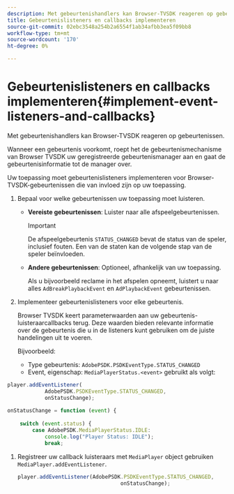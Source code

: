 ```yaml
---
description: Met gebeurtenishandlers kan Browser-TVSDK reageren op gebeurtenissen.
title: Gebeurtenislisteners en callbacks implementeren
source-git-commit: 02ebc3548a254b2a6554f1ab34afbb3ea5f09bb8
workflow-type: tm+mt
source-wordcount: '170'
ht-degree: 0%

---
```


# Gebeurtenislisteners en callbacks implementeren{#implement-event-listeners-and-callbacks}

Met gebeurtenishandlers kan Browser-TVSDK reageren op gebeurtenissen.

Wanneer een gebeurtenis voorkomt, roept het de gebeurtenismechanisme van Browser TVSDK uw geregistreerde gebeurtenismanager aan en gaat de gebeurtenisinformatie tot de manager over.

Uw toepassing moet gebeurtenislisteners implementeren voor Browser-TVSDK-gebeurtenissen die van invloed zijn op uw toepassing.

1. Bepaal voor welke gebeurtenissen uw toepassing moet luisteren.

   * **Vereiste gebeurtenissen**: Luister naar alle afspeelgebeurtenissen.

     >[!IMPORTANT]
     >
     >De afspeelgebeurtenis `STATUS_CHANGED` bevat de status van de speler, inclusief fouten. Een van de staten kan de volgende stap van de speler beïnvloeden.

   * **Andere gebeurtenissen**: Optioneel, afhankelijk van uw toepassing.

     Als u bijvoorbeeld reclame in het afspelen opneemt, luistert u naar alles `AdBreakPlaybackEvent` en `AdPlaybackEvent` gebeurtenissen.

1. Implementeer gebeurtenislisteners voor elke gebeurtenis.

   Browser TVSDK keert parameterwaarden aan uw gebeurtenis-luisteraarcallbacks terug. Deze waarden bieden relevante informatie over de gebeurtenis die u in de listeners kunt gebruiken om de juiste handelingen uit te voeren.

   Bijvoorbeeld:

   * Type gebeurtenis: `AdobePSDK.PSDKEventType.STATUS_CHANGED`
   * Event, eigenschap: `MediaPlayerStatus.<event>` gebruikt als volgt:

```js
player.addEventListener( 
            AdobePSDK.PSDKEventType.STATUS_CHANGED,  
            onStatusChange); 
 
onStatusChange = function (event) { 
 
    switch (event.status) { 
        case AdobePSDK.MediaPlayerStatus.IDLE: 
            console.log("Player Status: IDLE"); 
            break;
```

1. Registreer uw callback luisteraars met `MediaPlayer` object gebruiken `MediaPlayer.addEventListener`.

   ```js
   player.addEventListener(AdobePSDK.PSDKEventType.STATUS_CHANGED,  
                                    onStatusChange);
   ```
